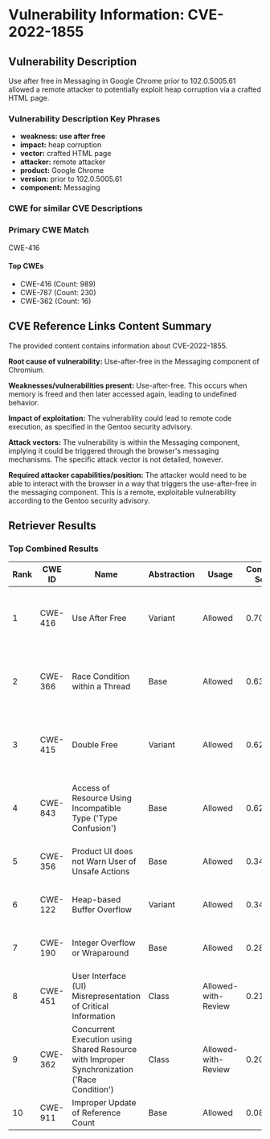 # Vulnerability Information: CVE-2022-1855

## Vulnerability Description
Use after free in Messaging in Google Chrome prior to 102.0.5005.61 allowed a remote attacker to potentially exploit heap corruption via a crafted HTML page.

### Vulnerability Description Key Phrases
- **weakness:** **use after free**
- **impact:** heap corruption
- **vector:** crafted HTML page
- **attacker:** remote attacker
- **product:** Google Chrome
- **version:** prior to 102.0.5005.61
- **component:** Messaging

### CWE for similar CVE Descriptions
### Primary CWE Match
CWE-416

#### Top CWEs
- CWE-416 (Count: 989)
- CWE-787 (Count: 230)
- CWE-362 (Count: 16)

## CVE Reference Links Content Summary
The provided content contains information about CVE-2022-1855.

**Root cause of vulnerability:** Use-after-free in the Messaging component of Chromium.

**Weaknesses/vulnerabilities present:** Use-after-free. This occurs when memory is freed and then later accessed again, leading to undefined behavior.

**Impact of exploitation:** The vulnerability could lead to remote code execution, as specified in the Gentoo security advisory.

**Attack vectors:** The vulnerability is within the Messaging component, implying it could be triggered through the browser's messaging mechanisms. The specific attack vector is not detailed, however.

**Required attacker capabilities/position:** The attacker would need to be able to interact with the browser in a way that triggers the use-after-free in the messaging component. This is a remote, exploitable vulnerability according to the Gentoo security advisory.

## Retriever Results

### Top Combined Results

| Rank | CWE ID | Name | Abstraction | Usage | Combined Score | Retrievers | Individual Scores |
|------|--------|------|-------------|-------|---------------|------------|-------------------|
| 1 | CWE-416 | Use After Free | Variant | Allowed | 0.7085 | dense, sparse, graph | dense: 0.667, sparse: 0.245, graph: 0.822 |
| 2 | CWE-366 | Race Condition within a Thread | Base | Allowed | 0.6374 | dense, sparse, graph | dense: 0.612, sparse: 0.199, graph: 0.607 |
| 3 | CWE-415 | Double Free | Variant | Allowed | 0.6252 | dense, sparse, graph | dense: 0.566, sparse: 0.182, graph: 0.811 |
| 4 | CWE-843 | Access of Resource Using Incompatible Type ('Type Confusion') | Base | Allowed | 0.6206 | dense, sparse, graph | dense: 0.540, sparse: 0.183, graph: 0.688 |
| 5 | CWE-356 | Product UI does not Warn User of Unsafe Actions | Base | Allowed | 0.3474 | dense, sparse | dense: 0.546, sparse: 0.130 |
| 6 | CWE-122 | Heap-based Buffer Overflow | Variant | Allowed | 0.3426 | dense, sparse | dense: 0.555, sparse: 0.163 |
| 7 | CWE-190 | Integer Overflow or Wraparound | Base | Allowed | 0.2836 | sparse, graph | sparse: 0.120, graph: 0.602 |
| 8 | CWE-451 | User Interface (UI) Misrepresentation of Critical Information | Class | Allowed-with-Review | 0.2102 | dense, sparse | dense: 0.576, sparse: 0.121 |
| 9 | CWE-362 | Concurrent Execution using Shared Resource with Improper Synchronization ('Race Condition') | Class | Allowed-with-Review | 0.2062 | dense, sparse | dense: 0.523, sparse: 0.156 |
| 10 | CWE-911 | Improper Update of Reference Count | Base | Allowed | 0.0851 | sparse | sparse: 0.149 |


